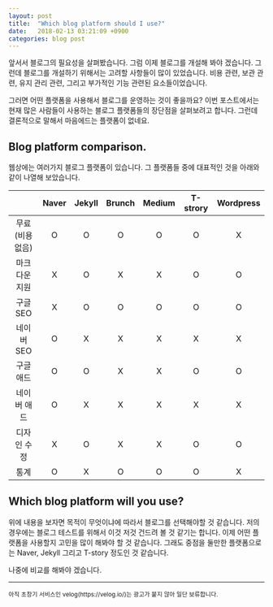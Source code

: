 ```yaml
---
layout: post
title:  "Which blog platform should I use?"
date:   2018-02-13 03:21:09 +0900
categories: blog post
---
```

앞서서 블로그의 필요성을 살펴봤습니다. 
그럼 이제 블로그를 개설해 봐야 겠습니다. 
그런데 블로그를 개설하기 위해서는 고려할 사항들이 많이 있었습니다. 
비용 관련, 보관 관련, 유지 관리 관련, 그리고 부가적인 기능 관련된 요소들이었습니다.

그러면 어떤 플랫폼을 사용해서 블로그를 운영하는 것이 좋을까요? 
이번 포스트에서는 현재 많은 사람들이 사용하는 블로그 플랫폼들의 장단점을 살펴보려고 합니다.
그런데 결론적으로 말해서 마음에드는 플랫폼이 없네요.

Blog platform comparison.
---

웹상에는 여러가지 블로그 플랫폼이 있습니다. 그 플랫폼들 중에 대표적인 것을 아래와 같이 나열해 보았습니다.

| | Naver | Jekyll | Brunch | Medium | T-strory | Wordpress |
|:--------:|:--------:|:--------:|:--------:|:--------:|:--------:|:--------:|
| 무료 (비용없음) | O | O | O | O | O | X |
| 마크다운 지원 | X | O | X | X | O | O | 
| 구글 SEO | X | O | O | O | O | O | 
| 네이버 SEO | O | X | X | X | X | X | 
| 구글 애드 | O | O | X | X | O | O | 
| 네이버 애드 | O | X | X | X | X | X | 
| 디자인 수정 | X | O | X | X | O | O |
| 통계 | O | X | O | O | O | X |
  
Which blog platform will you use?
---

위에 내용을 보자면 목적이 무엇이냐에 따라서 블로그를 선택해야할 것 같습니다. 
저의 경우에는 블로그 테스트를 위해서 이것 저것 건드려 볼 것 같기는 합니다. 
이제 어떤 플랫폼을 사용할지 고민을 많이 해봐야 할 것 같습니다. 
그래도 중점을 둘만한 플랫폼으로는 Naver, Jekyll 그리고 T-story 정도인 것 같습니다. 

나중에 비교를 해봐야 겠습니다.

***
<small>
아직 초창기 서비스인 velog(https://velog.io/)는 광고가 붙지 않아 일단 보류합니다.
</small>